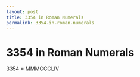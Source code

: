 ```yaml
---
layout: post
title: 3354 in Roman Numerals
permalink: 3354-in-roman-numerals
---
```


# 3354 in Roman Numerals

3354 = MMMCCCLIV
